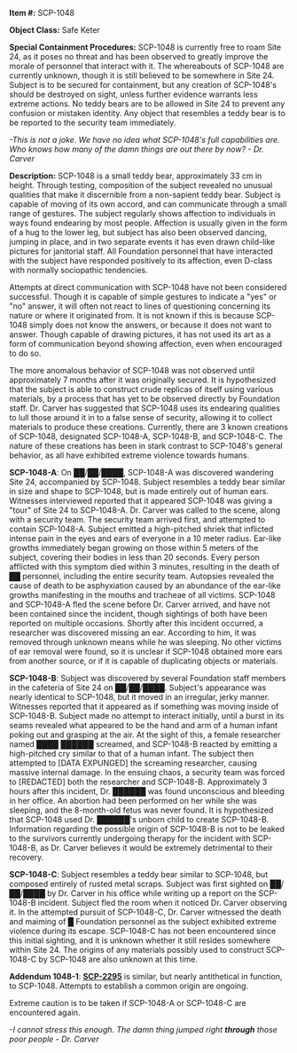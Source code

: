 **Item #:** SCP-1048

**Object Class:** Safe Keter

**Special Containment Procedures:** SCP-1048 is currently free to roam Site 24, as it poses no threat and has been observed to greatly improve the morale of personnel that interact with it. The whereabouts of SCP-1048 are currently unknown, though it is still believed to be somewhere in Site 24. Subject is to be secured for containment, but any creation of SCP-1048's should be destroyed on sight, unless further evidence warrants less extreme actions. No teddy bears are to be allowed in Site 24 to prevent any confusion or mistaken identity. Any object that resembles a teddy bear is to be reported to the security team immediately.

_\-This is not a joke. We have no idea what SCP-1048's full capabilities are. Who knows how many of the damn things are out there by now? - Dr. Carver_

**Description:** SCP-1048 is a small teddy bear, approximately 33 cm in height. Through testing, composition of the subject revealed no unusual qualities that make it discernible from a non-sapient teddy bear. Subject is capable of moving of its own accord, and can communicate through a small range of gestures. The subject regularly shows affection to individuals in ways found endearing by most people. Affection is usually given in the form of a hug to the lower leg, but subject has also been observed dancing, jumping in place, and in two separate events it has even drawn child-like pictures for janitorial staff. All Foundation personnel that have interacted with the subject have responded positively to its affection, even D-class with normally sociopathic tendencies.

Attempts at direct communication with SCP-1048 have not been considered successful. Though it is capable of simple gestures to indicate a "yes" or "no" answer, it will often not react to lines of questioning concerning its nature or where it originated from. It is not known if this is because SCP-1048 simply does not know the answers, or because it does not want to answer. Though capable of drawing pictures, it has not used its art as a form of communication beyond showing affection, even when encouraged to do so.

The more anomalous behavior of SCP-1048 was not observed until approximately 7 months after it was originally secured. It is hypothesized that the subject is able to construct crude replicas of itself using various materials, by a process that has yet to be observed directly by Foundation staff. Dr. Carver has suggested that SCP-1048 uses its endearing qualities to lull those around it in to a false sense of security, allowing it to collect materials to produce these creations. Currently, there are 3 known creations of SCP-1048, designated SCP-1048-A, SCP-1048-B, and SCP-1048-C. The nature of these creations has been in stark contrast to SCP-1048's general behavior, as all have exhibited extreme violence towards humans.

**SCP-1048-A**: On ██/██/████, SCP-1048-A was discovered wandering Site 24, accompanied by SCP-1048. Subject resembles a teddy bear similar in size and shape to SCP-1048, but is made entirely out of human ears. Witnesses interviewed reported that it appeared SCP-1048 was giving a "tour" of Site 24 to SCP-1048-A. Dr. Carver was called to the scene, along with a security team. The security team arrived first, and attempted to contain SCP-1048-A. Subject emitted a high-pitched shriek that inflicted intense pain in the eyes and ears of everyone in a 10 meter radius. Ear-like growths immediately began growing on those within 5 meters of the subject, covering their bodies in less than 20 seconds. Every person afflicted with this symptom died within 3 minutes, resulting in the death of ██ personnel, including the entire security team. Autopsies revealed the cause of death to be asphyxiation caused by an abundance of the ear-like growths manifesting in the mouths and tracheae of all victims. SCP-1048 and SCP-1048-A fled the scene before Dr. Carver arrived, and have not been contained since the incident, though sightings of both have been reported on multiple occasions. Shortly after this incident occurred, a researcher was discovered missing an ear. According to him, it was removed through unknown means while he was sleeping. No other victims of ear removal were found, so it is unclear if SCP-1048 obtained more ears from another source, or if it is capable of duplicating objects or materials.

**SCP-1048-B**: Subject was discovered by several Foundation staff members in the cafeteria of Site 24 on ██/██/████. Subject's appearance was nearly identical to SCP-1048, but it moved in an irregular, jerky manner. Witnesses reported that it appeared as if something was moving inside of SCP-1048-B. Subject made no attempt to interact initially, until a burst in its seams revealed what appeared to be the hand and arm of a human infant poking out and grasping at the air. At the sight of this, a female researcher named ████ ██████ screamed, and SCP-1048-B reacted by emitting a high-pitched cry similar to that of a human infant. The subject then attempted to \[DATA EXPUNGED\] the screaming researcher, causing massive internal damage. In the ensuing chaos, a security team was forced to \[REDACTED\] both the researcher and SCP-1048-B. Approximately 3 hours after this incident, Dr. ██████ was found unconscious and bleeding in her office. An abortion had been performed on her while she was sleeping, and the 8-month-old fetus was never found. It is hypothesized that SCP-1048 used Dr. ██████'s unborn child to create SCP-1048-B. Information regarding the possible origin of SCP-1048-B is not to be leaked to the survivors currently undergoing therapy for the incident with SCP-1048-B, as Dr. Carver believes it would be extremely detrimental to their recovery.

**SCP-1048-C**: Subject resembles a teddy bear similar to SCP-1048, but composed entirely of rusted metal scraps. Subject was first sighted on ██/██/████ by Dr. Carver in his office while writing up a report on the SCP-1048-B incident. Subject fled the room when it noticed Dr. Carver observing it. In the attempted pursuit of SCP-1048-C, Dr. Carver witnessed the death and maiming of █ Foundation personnel as the subject exhibited extreme violence during its escape. SCP-1048-C has not been encountered since this initial sighting, and it is unknown whether it still resides somewhere within Site 24. The origins of any materials possibly used to construct SCP-1048-C by SCP-1048 are also unknown at this time.

**Addendum 1048-1**: **[SCP-2295](/scp-2295)** is similar, but nearly antithetical in function, to SCP-1048. Attempts to establish a common origin are ongoing.

Extreme caution is to be taken if SCP-1048-A or SCP-1048-C are encountered again.

_\-I cannot stress this enough. The damn thing jumped right **through** those poor people - Dr. Carver_